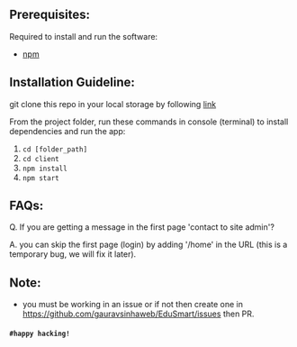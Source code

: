 ## Prerequisites:

Required to install and run the software:

- [npm](https://www.npmjs.com/get-npm)


## Installation Guideline:
 
 git clone this repo in your local storage by following [link](https://docs.github.com/en/repositories/creating-and-managing-repositories/cloning-a-repository)
 
 From the project folder, run these commands in console (terminal) to install dependencies and run the app:
 
 1. `cd [folder_path]`
 2. `cd client`
 3. `npm install`
 4. `npm start`
 
## FAQs: 
Q. If you are getting a message in the first page 'contact to site admin'?

A. you can skip the first page (login) by adding '/home' in the URL (this is a temporary bug, we will fix it later).

## Note:
- you must be working in an issue or if not then create one in https://github.com/gauravsinhaweb/EduSmart/issues then PR.
 
 #### `#happy hacking!`
